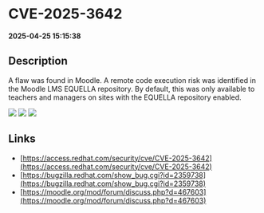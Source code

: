 # CVE-2025-3642

**2025-04-25 15:15:38**

## Description
A flaw was found in Moodle. A remote code execution risk was identified in the Moodle LMS EQUELLA repository. By default, this was only available to teachers and managers on sites with the EQUELLA repository enabled.

![](https://img.shields.io/static/v1?label=Score&message=8.8&color=red)
![](https://img.shields.io/static/v1?label=Severity&message=HIGH&color=red)
![](https://img.shields.io/static/v1?label=CWE&message=RCE&color=green)

## Links
- [https://access.redhat.com/security/cve/CVE-2025-3642](https://access.redhat.com/security/cve/CVE-2025-3642)
- [https://bugzilla.redhat.com/show_bug.cgi?id=2359738](https://bugzilla.redhat.com/show_bug.cgi?id=2359738)
- [https://moodle.org/mod/forum/discuss.php?d=467603](https://moodle.org/mod/forum/discuss.php?d=467603)
